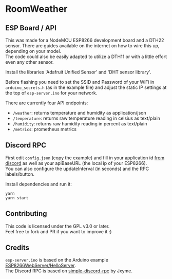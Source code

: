 # RoomWeather

## ESP Board / API

This was made for a NodeMCU ESP8266 development board and a DTH22 sensor. There are guides available on the internet on how to wire this up, depending on your model.  
The code could also be easily adapted to utilize a DTH11 or with a little effort even any other sensor.  

Install the libraries 'Adafruit Unified Sensor' and 'DHT sensor library'.

Before flashing you need to set the SSID and Password of your WiFi in `arduino_secrets.h` (as in the example file) and adjust the static IP settings at the top of `esp-server.ino` for your network.

There are currently four API endpoints:
 - `/weather`: returns temperature and humidity as application/json
 - `/temperature`: returns raw temperature reading in celsius as text/plain
 - `/humidity`: returns raw humidity reading in percent as text/plain
 - `/metrics`: prometheus metrics

## Discord RPC

First edit `config.json` (copy the example) and fill in your application id [from discord](https://discord.com/developers/applications) as well as your apiBaseURL (the local ip of your ESP8266).  
You can also configure the updateInterval (in seconds) and the RPC labels/button.

Install dependencies and run it:
```
yarn
yarn start
```

## Contributing

This code is licensed under the GPL v3.0 or later.  
Feel free to fork and PR if you want to improve it :)

## Credits

`esp-server.ino` is based on the Arduino example [ESP8266WebServer/HelloServer](https://github.com/esp8266/Arduino/blob/master/libraries/ESP8266WebServer/examples/HelloServer/HelloServer.ino).  
The Discord RPC is based on [simple-discord-rpc](https://github.com/Jxyme/simple-discord-rpc) by Jxyme.
